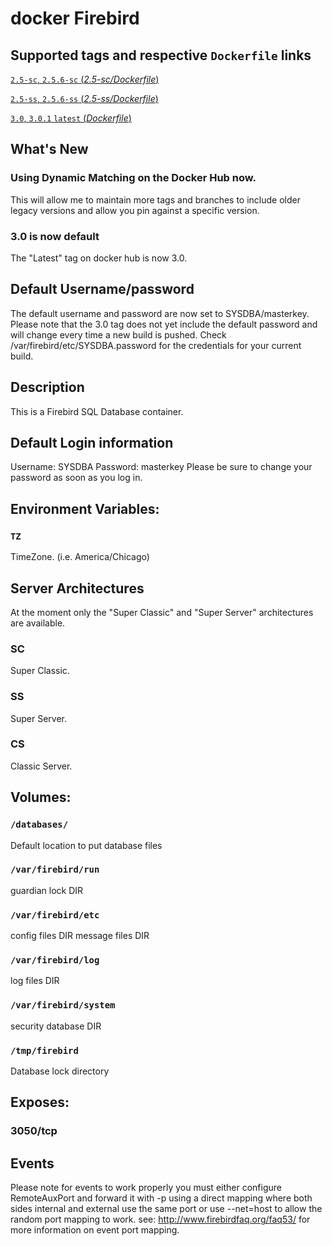 # docker Firebird

## Supported tags and respective `Dockerfile` links

[`2.5-sc`, `2.5.6-sc` (*2.5-sc/Dockerfile*)](https://github.com/jacobalberty/firebird-docker/blob/2.5-sc/Dockerfile)

[`2.5-ss`, `2.5.6-ss` (*2.5-ss/Dockerfile*)](https://github.com/jacobalberty/firebird-docker/blob/2.5-ss/Dockerfile)

[`3.0`, `3.0.1` `latest` (*Dockerfile*)](https://github.com/jacobalberty/firebird-docker/blob/master/Dockerfile)

## What's New
### Using Dynamic Matching on the Docker Hub now.
This will allow me to maintain more tags and branches to include older legacy versions and allow you pin against a specific version.
### 3.0 is now default
The "Latest" tag on docker hub is now 3.0.
## Default Username/password
The default username and password are now set to SYSDBA/masterkey.
Please note that the 3.0 tag does not yet include the default password and will change every time a new build is pushed.
Check /var/firebird/etc/SYSDBA.password for the credentials for your current build.

## Description
This is a Firebird SQL Database container.

## Default Login information
Username: SYSDBA
Password: masterkey
Please be sure to change your password as soon as you log in.

## Environment Variables:
### `TZ`
TimeZone. (i.e. America/Chicago)

## Server Architectures
At the moment only the "Super Classic" and "Super Server" architectures are available.

### SC
Super Classic.
### SS
Super Server.
### CS
Classic Server.

## Volumes:

### `/databases/`
Default location to put database files

### `/var/firebird/run`
guardian lock DIR

### `/var/firebird/etc`
config files DIR
message files DIR

### `/var/firebird/log`
log files DIR

### `/var/firebird/system`
security database DIR

### `/tmp/firebird`
Database lock directory

## Exposes: 
### 3050/tcp

## Events
Please note for events to work properly you must either configure RemoteAuxPort and forward it with -p using a direct mapping where both sides internal and external use the same port or use --net=host to allow the random port mapping to work.
see: http://www.firebirdfaq.org/faq53/ for more information on event port mapping.
